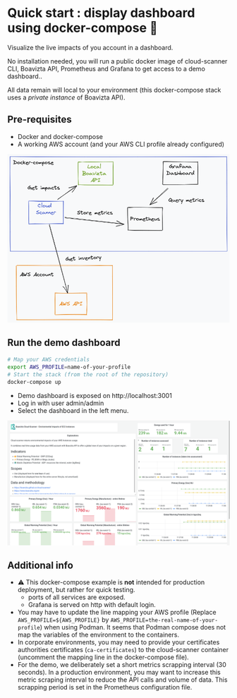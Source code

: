 # Quick start : display dashboard using docker-compose 🐳

Visualize the live impacts of you account in a dashboard.

No installation needed, you will run a public docker image of cloud-scanner CLI, Boavizta API, Prometheus and Grafana to get access to a demo dashboard..

All data remain will  local to your environment (this docker-compose stack uses a _private instance_ of Boavizta API).

## Pre-requisites

- Docker and docker-compose
- A working AWS account (and your AWS CLI profile already configured)

![components of monitoring stack in docker compose](../images/cloud-scanner-metrics-compose.excalidraw.png)

## Run the demo dashboard

```sh
# Map your AWS credentials
export AWS_PROFILE=name-of-your-profile
# Start the stack (from the root of the repository)
docker-compose up
```

- Demo dashboard is exposed on http://localhost:3001 
- Log in with user admin/admin
- Select the dashboard in the left menu.

![Demo dashboard exposing cloud scanner metrics](../images/CS-dashboard.png "A example dashboard rendering cloud scanner metrics")

## Additional info

- ⚠ This docker-compose example is **not** intended  for production deployment, but rather for quick testing.
  - ports of all services are exposed.
  - Grafana is served on http with default login.
- You may have to update the line mapping your AWS profile (Replace `AWS_PROFILE=${AWS_PROFILE}` by `AWS_PROFILE=the-real-name-of-your-profile`) when using Podman. It seems that Podman compose does not map the variables of the environment to the containers.
- In corporate environments, you may need to provide your certificates authorities certificates (`ca-certificates`) to the cloud-scanner container (uncomment the mapping line in the docker-compose file).
- For the demo, we deliberately set a short metrics scrapping interval (30 seconds). In a production environment, you may want to increase this metric scraping interval to reduce the API calls and volume of data. This scrapping period is set in the Prometheus configuration file.
